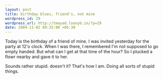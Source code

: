 ```yaml
--- 
layout: post
title: birthday blues, friend's, not mine
wordpress_id: 29
wordpress_url: http://tmayad.loonyb.in/?p=29
date: 2004-11-02 09:32:00 +05:30
---
```

<p>Today is the birthday of a friend of mine. I was invited yesterday for the party at 12'o clock. When I was there, I remembered I'm not supposed to go empty handed. But what can I get at that time of the hour? So I plucked a flowr nearby and gave it to her.</p>

<p>Sounds rather stupid. doesn't it? That's how I am. Doing all sorts of stupid things.</p>
